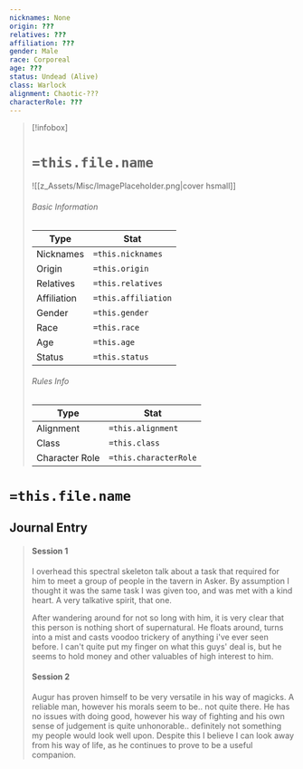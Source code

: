 ```yaml
---
nicknames: None
origin: ???
relatives: ???
affiliation: ???
gender: Male
race: Corporeal
age: ???
status: Undead (Alive)
class: Warlock
alignment: Chaotic-???
characterRole: ???
---
```


> [!infobox]
> # `=this.file.name`
> ![[z_Assets/Misc/ImagePlaceholder.png|cover hsmall]]
> ###### Basic Information
> Type |  Stat |
> ---|---|
> Nicknames | `=this.nicknames` |
> Origin | `=this.origin` |
> Relatives | `=this.relatives` |
> Affiliation | `=this.affiliation` |
> Gender | `=this.gender` |
> Race | `=this.race` |
> Age | `=this.age` |
> Status | `=this.status` |
> ###### Rules Info
> Type |  Stat |
> ---|---|
> Alignment | `=this.alignment` |
> Class | `=this.class` |
> Character Role | `=this.characterRole` |

# `=this.file.name`
## Journal Entry
>#### Session 1
> I overhead this spectral skeleton talk about a task that required for him to meet a group of people in the tavern in Asker. By assumption I thought it was the same task I was given too, and was met with a kind heart. A very talkative spirit, that one.
> 
> After wandering around for not so long with him, it is very clear that this person is nothing short of supernatural. He floats around, turns into a mist and casts voodoo trickery of anything i've ever seen before. I can't quite put my finger on what this guys' deal is, but he seems to hold money and other valuables of high interest to him.
> 
> #### Session 2
> Augur has proven himself to be very versatile in his way of magicks. A reliable man, however his morals seem to be.. not quite there. He has no issues with doing good, however his way of fighting and his own sense of judgement is quite unhonorable.. definitely not something my people would look well upon. Despite this I believe I can look away from his way of life, as he continues to prove to be a useful companion.